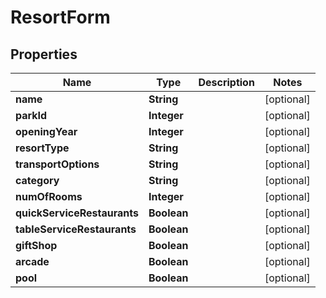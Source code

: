 
# ResortForm

## Properties
Name | Type | Description | Notes
------------ | ------------- | ------------- | -------------
**name** | **String** |  |  [optional]
**parkId** | **Integer** |  |  [optional]
**openingYear** | **Integer** |  |  [optional]
**resortType** | **String** |  |  [optional]
**transportOptions** | **String** |  |  [optional]
**category** | **String** |  |  [optional]
**numOfRooms** | **Integer** |  |  [optional]
**quickServiceRestaurants** | **Boolean** |  |  [optional]
**tableServiceRestaurants** | **Boolean** |  |  [optional]
**giftShop** | **Boolean** |  |  [optional]
**arcade** | **Boolean** |  |  [optional]
**pool** | **Boolean** |  |  [optional]



